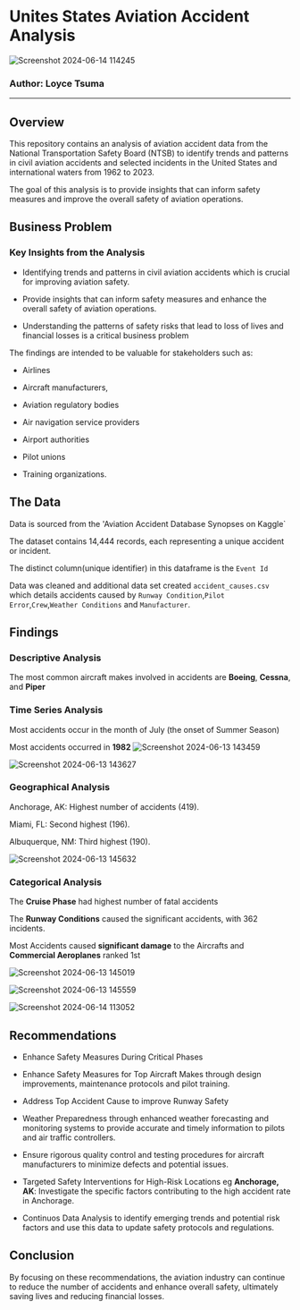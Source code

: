 # Unites States Aviation Accident Analysis
![Screenshot 2024-06-14 114245](https://github.com/She-LoyceTsuma/dsc-phase-1-project-v3/assets/170101999/a114cabc-8fb0-4456-a58c-73dae906a65b)




### Author: Loyce Tsuma
--------------------------------------------------------------------------------------------------------------------------------------------------
## Overview

This repository contains an analysis of aviation accident data from the National Transportation Safety Board (NTSB) to identify trends and patterns in civil aviation accidents and selected incidents in the United States and international waters from 1962 to 2023. 

The goal of this analysis is to provide insights that can inform safety measures and improve the overall safety of aviation operations.



## Business Problem

### Key Insights from the Analysis

- Identifying trends and patterns in civil aviation accidents which is crucial for improving aviation safety.
  
- Provide insights that can inform safety measures and enhance the overall safety of aviation operations.
  
- Understanding the patterns of safety risks that lead to loss of lives and financial losses is a critical business problem

The findings are intended to be valuable for stakeholders such as:

- Airlines
  
- Aircraft manufacturers,
  
- Aviation regulatory bodies
  
- Air navigation service providers
  
- Airport authorities
  
- Pilot unions
  
- Training organizations.


## The Data

Data is sourced from the 'Aviation Accident Database Synopses on Kaggle` 

The dataset contains 14,444 records, each representing a unique accident or incident.

The distinct column(unique identifier) in this dataframe is the `Event Id`

Data was cleaned and additional data set created `accident_causes.csv` which details accidents caused by `Runway Condition`,`Pilot Error`,`Crew`,`Weather Conditions` and `Manufacturer`.

## Findings

### Descriptive Analysis

The most common aircraft makes involved in accidents are **Boeing**, **Cessna**, and **Piper**


### Time Series Analysis

Most accidents occur in the month of July (the onset of Summer Season)

Most accidents occurred in **1982**
![Screenshot 2024-06-13 143459](https://github.com/She-LoyceTsuma/dsc-phase-1-project-v3/assets/170101999/f8fdd8c9-697f-41a1-b61b-9d9041f7e4ac)

![Screenshot 2024-06-13 143627](https://github.com/She-LoyceTsuma/dsc-phase-1-project-v3/assets/170101999/e097f3f3-50cd-4f1a-9ec8-bc6b5f6ec0c0)


### Geographical Analysis

Anchorage, AK: Highest number of accidents (419).

Miami, FL: Second highest (196).

Albuquerque, NM: Third highest (190).

![Screenshot 2024-06-13 145632](https://github.com/She-LoyceTsuma/dsc-phase-1-project-v3/assets/170101999/42ba8ead-10a4-4707-9d99-1e18eeefdd38)


### Categorical Analysis

The **Cruise Phase** had  highest number of fatal accidents 
 
The **Runway Conditions** caused the  significant accidents, with 362 incidents.

Most Accidents caused **significant damage** to the Aircrafts and **Commercial Aeroplanes** ranked 1st 

![Screenshot 2024-06-13 145019](https://github.com/She-LoyceTsuma/dsc-phase-1-project-v3/assets/170101999/fce37292-5e5e-4dd5-8fe4-907fd8115aac)

![Screenshot 2024-06-13 145559](https://github.com/She-LoyceTsuma/dsc-phase-1-project-v3/assets/170101999/d0a4836c-7eac-48ae-91ce-2ae1cdf6e5f6)

![Screenshot 2024-06-14 113052](https://github.com/She-LoyceTsuma/dsc-phase-1-project-v3/assets/170101999/372d0169-8f0d-4337-98f0-12c6c0fcca6d)


## Recommendations

- Enhance Safety Measures During Critical Phases

- Enhance Safety Measures for Top Aircraft Makes through design improvements, maintenance protocols and pilot training.

- Address Top Accident Cause to improve  Runway Safety

- Weather Preparedness through enhanced weather forecasting and monitoring systems to provide accurate and timely information to pilots and air traffic controllers.

- Ensure rigorous quality control and testing procedures for aircraft manufacturers to minimize defects and potential issues.

- Targeted Safety Interventions for High-Risk Locations eg **Anchorage, AK**: Investigate the specific factors contributing to the high accident rate in Anchorage.

- Continuos Data Analysis  to identify emerging trends and potential risk factors and  use this data to update safety protocols and regulations.

## Conclusion

By focusing on these recommendations, the aviation industry can continue to reduce the number of accidents and enhance overall safety, ultimately saving lives and reducing financial losses.


















     
 
